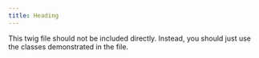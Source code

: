 ```yaml
---
title: Heading
---
```

This twig file should not be included directly. Instead, you should just use the classes demonstrated in the file.